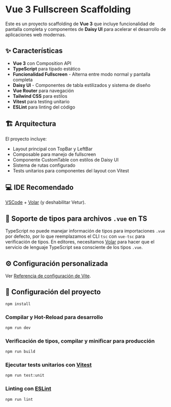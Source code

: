 # Vue 3 Fullscreen Scaffolding

Este es un proyecto scaffolding de **Vue 3** que incluye funcionalidad de pantalla completa y componentes de **Daisy UI** para acelerar el desarrollo de aplicaciones web modernas.

## ✨ Características

- **Vue 3** con Composition API
- **TypeScript** para tipado estático
- **Funcionalidad Fullscreen** - Alterna entre modo normal y pantalla completa
- **Daisy UI** - Componentes de tabla estilizados y sistema de diseño
- **Vue Router** para navegación
- **Tailwind CSS** para estilos
- **Vitest** para testing unitario
- **ESLint** para linting del código

## 🏗️ Arquitectura

El proyecto incluye:

- Layout principal con TopBar y LeftBar
- Composable para manejo de fullscreen
- Componente CustomTable con estilos de Daisy UI
- Sistema de rutas configurado
- Tests unitarios para componentes del layout con Vitest

## 💻 IDE Recomendado

[VSCode](https://code.visualstudio.com/) + [Volar](https://marketplace.visualstudio.com/items?itemName=Vue.volar) (y deshabilitar Vetur).

## 🔧 Soporte de tipos para archivos `.vue` en TS

TypeScript no puede manejar información de tipos para importaciones `.vue` por defecto, por lo que reemplazamos el CLI `tsc` con `vue-tsc` para verificación de tipos. En editores, necesitamos [Volar](https://marketplace.visualstudio.com/items?itemName=Vue.volar) para hacer que el servicio de lenguaje TypeScript sea consciente de los tipos `.vue`.

## ⚙️ Configuración personalizada

Ver [Referencia de configuración de Vite](https://vite.dev/config/).

## 🚀 Configuración del proyecto

```sh
npm install
```

### Compilar y Hot-Reload para desarrollo

```sh
npm run dev
```

### Verificación de tipos, compilar y minificar para producción

```sh
npm run build
```

### Ejecutar tests unitarios con [Vitest](https://vitest.dev/)

```sh
npm run test:unit
```

### Linting con [ESLint](https://eslint.org/)

```sh
npm run lint
```
